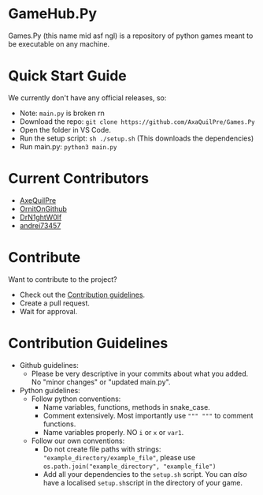 # GameHub.Py
Games.Py (this name mid asf ngl) is a repository of python games meant to be executable on any machine.

# Quick Start Guide
We currently don't have any official releases, so:
- Note: `main.py` is broken rn
- Download the repo: `git clone https://github.com/AxaQuilPre/Games.Py`
- Open the folder in VS Code.
- Run the setup script: `sh ./setup.sh` (This downloads the dependencies)
- Run main.py: `python3 main.py`

# Current Contributors
- [AxeQuilPre](https://github.com/AxaQuilPre)
- [OrnitOnGithub](https://github.com/OrnitOnGithub)
- [DrN1ghtW0lf](https://github.com/DrN1ghtW0lf)
- [andrei73457](https://github.com/andrei73457)

# Contribute
Want to contribute to the project?
- Check out the [Contribution guidelines](#contribution-guidelines).
- Create a pull request.
- Wait for approval.

# Contribution Guidelines
- Github guidelines:
  - Please be very descriptive in your commits about what you added. No "minor changes" or "updated main.py".
- Python guidelines:
  - Follow python conventions:
    - Name variables, functions, methods in snake_case.
    - Comment extensively. Most importantly use `""" """` to comment functions.
    - Name variables properly. NO `i` or `x` or `var1`.
  - Follow our own conventions:
    - Do not create file paths with strings: `"example_directory/example_file"`, please use `os.path.join("example_directory", "example_file")`
    - Add all your dependencies to the `setup.sh` script. You can *also* have a localised `setup.sh`script in the directory of your game.
